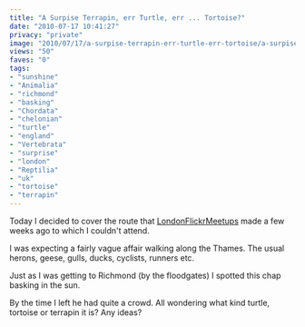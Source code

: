 ```yaml
---
title: "A Surpise Terrapin, err Turtle, err ... Tortoise?"
date: "2010-07-17 10:41:27"
privacy: "private"
image: "2010/07/17/a-surpise-terrapin-err-turtle-err-tortoise/a-surpise-terrapin-err-turtle-err-tortoise.jpg"
views: "50"
faves: "0"
tags:
- "sunshine"
- "Animalia"
- "richmond"
- "basking"
- "Chordata"
- "chelonian"
- "turtle"
- "england"
- "Vertebrata"
- "surprise"
- "london"
- "Reptilia"
- "uk"
- "tortoise"
- "terrapin"
---
```

Today I decided to cover the route that <a href="http://www.flickr.com/groups/londonflickrmeetups/discuss/72157623872676175">LondonFlickrMeetups</a> made a few weeks ago to which I couldn't attend. 

I was expecting a fairly vague affair walking along the Thames. The usual herons, geese, gulls, ducks, cyclists, runners etc. 

Just as I was getting to Richmond (by the floodgates) I spotted this chap basking in the sun. 

By the time I left he had quite a crowd. All wondering what kind turtle, tortoise or terrapin it is? Any ideas?<a href="http://www.phillprice.com/2010/07/17/a-surpise-terrapin-err-turtle-err-tortoise" rel="nofollow"></a>
